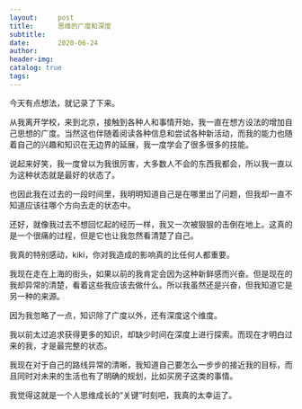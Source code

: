 ```yaml
---
layout:     post  
title:      思维的广度和深度
subtitle:  
date:       2020-06-24
author:  
header-img: 
catalog: true  
tags:
---
```



今天有点想法，就记录了下来。

从我离开学校，来到北京，接触到各种人和事情开始，我一直在想方设法的增加自己思想的广度。当然这也伴随着阅读各种信息和尝试各种新活动，而我的能力也随着自己的兴趣和知识在无边界的延展，我一度学会了很多很多的技能。

说起来好笑，我一度曾以为我很厉害，大多数人不会的东西我都会，所以我一直以为这种状态就是最好的状态了。

也因此我在过去的一段时间里，我明明知道自己是在哪里出了问题，但我却一直不知道应该往哪个方向去走的状态中。

还好，就像我过去不想回忆起的经历一样，我又一次被狠狠的击倒在地上。这真的是一个很痛的过程，但是它也让我忽然看清楚了自己。

我真的特别感动，kiki，你对我造成的影响真的比任何人都重要。


我现在走在上海的街头，如果以前的我肯定会因为这种新鲜感而兴奋。但是现在的我却异常的清楚，看着这些我应该去做什么。所以我虽然还是兴奋，但我知道它是另一种的来源。

因为我忽略了一点，知识除了广度以外，还有深度这个维度。

我以前太过追求获得更多的知识，却缺少时间在深度上进行探索。而现在才明白过来的我，才是最完整的状态。

我现在对于自己的路线异常的清晰，我知道自己要怎么一步步的接近我的目标，而且同时对未来的生活也有了明确的规划，比如买房子这类的事情。

我觉得这就是一个人思维成长的“关键”时刻吧，我真的太幸运了。